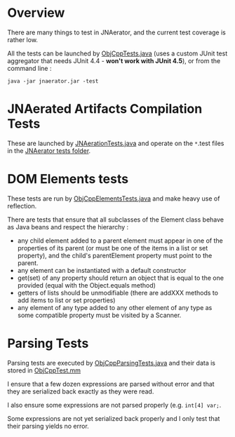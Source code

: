 

# Overview #

There are many things to test in JNAerator, and the current test coverage is rather low.

All the tests can be launched by [ObjCppTests.java](http://code.google.com/p/jnaerator/source/browse/trunk/sources/com/ochafik/lang/jnaerator/parser/ObjCppTests.java) (uses a custom JUnit test aggregator that needs JUnit 4.4 - **won't work with JUnit 4.5**), or from the command line :
```
java -jar jnaerator.jar -test
```


# JNAerated Artifacts Compilation Tests #

These are launched by [JNAerationTests.java](http://code.google.com/p/jnaerator/source/browse/trunk/sources/com/ochafik/lang/jnaerator/JNAerationTests.java) and operate on the `*`.test files in the [JNAerator tests folder](http://code.google.com/p/jnaerator/source/browse/trunk/sources/com/ochafik/lang/jnaerator/tests).

# DOM Elements tests #

These tests are run by [ObjCppElementsTests.java](http://code.google.com/p/jnaerator/source/browse/trunk/sources/com/ochafik/lang/jnaerator/parser/ObjCppElementsTests.java) and make heavy use of reflection.

There are tests that ensure that all subclasses of the Element class behave as Java beans and respect the hierarchy :
  * any child element added to a parent element must appear in one of the properties of its parent (or must be one of the items in a list or set property), and the child's parentElement property must point to the parent.
  * any element can be instantiated with a default constructor
  * get(set) of any property should return an object that is equal to the one provided (equal with the Object.equals method)
  * getters of lists should be unmodifiable (there are addXXX methods to add items to list or set properties)
  * any element of any type added to any other element of any type as some compatible property must be visited by a Scanner.

# Parsing Tests #

Parsing tests are executed by [ObjCppParsingTests.java](http://code.google.com/p/jnaerator/source/browse/trunk/sources/com/ochafik/lang/jnaerator/parser/ObjCppParsingTests.java) and their data is stored in [ObjCppTest.mm](http://code.google.com/p/jnaerator/source/browse/trunk/sources/com/ochafik/lang/jnaerator/parser/ObjCppTest.mm)

I ensure that a few dozen expressions are parsed without error and that they are serialized back exactly as they were read.

I also ensure some expressions are not parsed properly (e.g. ` int[4] var; `.

Some expressions are not yet serialized back properly and I only test that their parsing yields no error.